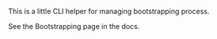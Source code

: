 This is a little CLI helper for managing bootstrapping process.

See the Bootstrapping page in the docs.
